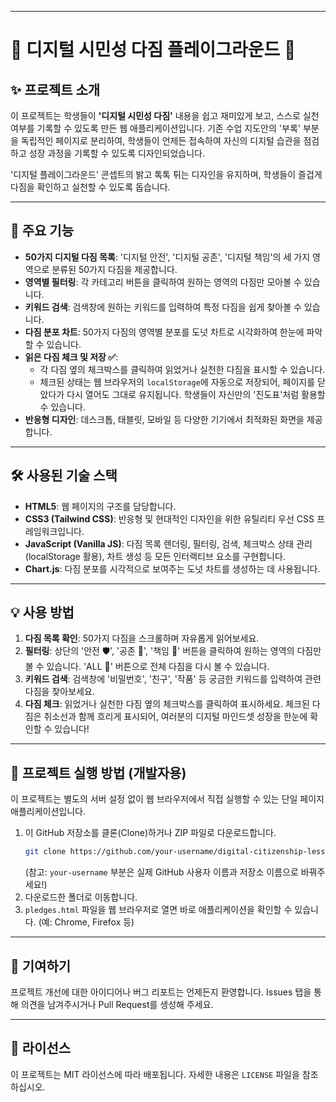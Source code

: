 -----

# 💖 디지털 시민성 다짐 플레이그라운드 💖

## ✨ 프로젝트 소개

이 프로젝트는 학생들이 **'디지털 시민성 다짐'** 내용을 쉽고 재미있게 보고, 스스로 실천 여부를 기록할 수 있도록 만든 웹 애플리케이션입니다. 기존 수업 지도안의 '부록' 부분을 독립적인 페이지로 분리하여, 학생들이 언제든 접속하여 자신의 디지털 습관을 점검하고 성장 과정을 기록할 수 있도록 디자인되었습니다.

'디지털 플레이그라운드' 콘셉트의 밝고 톡톡 튀는 디자인을 유지하며, 학생들이 즐겁게 다짐을 확인하고 실천할 수 있도록 돕습니다.

-----

## 🚀 주요 기능

  * **50가지 디지털 다짐 목록**: '디지털 안전', '디지털 공존', '디지털 책임'의 세 가지 영역으로 분류된 50가지 다짐을 제공합니다.
  * **영역별 필터링**: 각 카테고리 버튼을 클릭하여 원하는 영역의 다짐만 모아볼 수 있습니다.
  * **키워드 검색**: 검색창에 원하는 키워드를 입력하여 특정 다짐을 쉽게 찾아볼 수 있습니다.
  * **다짐 분포 차트**: 50가지 다짐의 영역별 분포를 도넛 차트로 시각화하여 한눈에 파악할 수 있습니다.
  * **읽은 다짐 체크 및 저장 ✅**:
      * 각 다짐 옆의 체크박스를 클릭하여 읽었거나 실천한 다짐을 표시할 수 있습니다.
      * 체크된 상태는 웹 브라우저의 `localStorage`에 자동으로 저장되어, 페이지를 닫았다가 다시 열어도 그대로 유지됩니다. 학생들이 자신만의 '진도표'처럼 활용할 수 있습니다.
  * **반응형 디자인**: 데스크톱, 태블릿, 모바일 등 다양한 기기에서 최적화된 화면을 제공합니다.

-----

## 🛠️ 사용된 기술 스택

  * **HTML5**: 웹 페이지의 구조를 담당합니다.
  * **CSS3 (Tailwind CSS)**: 반응형 및 현대적인 디자인을 위한 유틸리티 우선 CSS 프레임워크입니다.
  * **JavaScript (Vanilla JS)**: 다짐 목록 렌더링, 필터링, 검색, 체크박스 상태 관리(localStorage 활용), 차트 생성 등 모든 인터랙티브 요소를 구현합니다.
  * **Chart.js**: 다짐 분포를 시각적으로 보여주는 도넛 차트를 생성하는 데 사용됩니다.

-----

## 💡 사용 방법

1.  **다짐 목록 확인**: 50가지 다짐을 스크롤하며 자유롭게 읽어보세요.
2.  **필터링**: 상단의 '안전 🛡️', '공존 🤝', '책임 🌟' 버튼을 클릭하여 원하는 영역의 다짐만 볼 수 있습니다. 'ALL 🌈' 버튼으로 전체 다짐을 다시 볼 수 있습니다.
3.  **키워드 검색**: 검색창에 '비밀번호', '친구', '작품' 등 궁금한 키워드를 입력하여 관련 다짐을 찾아보세요.
4.  **다짐 체크**: 읽었거나 실천한 다짐 옆의 체크박스를 클릭하여 표시하세요. 체크된 다짐은 취소선과 함께 흐리게 표시되어, 여러분의 디지털 마인드셋 성장을 한눈에 확인할 수 있습니다\!

-----

## 🚀 프로젝트 실행 방법 (개발자용)

이 프로젝트는 별도의 서버 설정 없이 웹 브라우저에서 직접 실행할 수 있는 단일 페이지 애플리케이션입니다.

1.  이 GitHub 저장소를 클론(Clone)하거나 ZIP 파일로 다운로드합니다.
    ```bash
    git clone https://github.com/your-username/digital-citizenship-lesson-plan.git
    ```
    (참고: `your-username` 부분은 실제 GitHub 사용자 이름과 저장소 이름으로 바꿔주세요\!)
2.  다운로드한 폴더로 이동합니다.
3.  `pledges.html` 파일을 웹 브라우저로 열면 바로 애플리케이션을 확인할 수 있습니다. (예: Chrome, Firefox 등)

-----

## 🤝 기여하기

프로젝트 개선에 대한 아이디어나 버그 리포트는 언제든지 환영합니다. Issues 탭을 통해 의견을 남겨주시거나 Pull Request를 생성해 주세요.

-----

## 📄 라이선스

이 프로젝트는 MIT 라이선스에 따라 배포됩니다. 자세한 내용은 `LICENSE` 파일을 참조하십시오.
